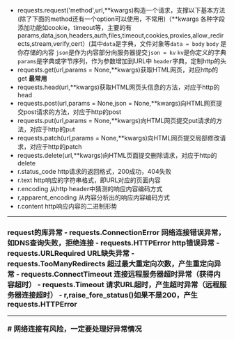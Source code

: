 - requests.request('method',url,**kwargs)构造一个请求，支撑以下基本方法(除了下面的method还有一个option可以使用，不常用)（**kwargs 各种字段添加功能如cookie，timeout等，主要的有params,data,json,headers,auth,files,timeout,cookies,proxies,allow_redirects,stream,verify,cert）(其中`data`是字典，文件对象等`data = body`   `body` 是你存储的内容 `json`是作为内容部分向服务器提交`json = kv` `kv`是你定义的字典 `params`是字典或字节序列，作为参数增加到URL中 `header`字典，定制http的头
- requests.get(url,params = None,**kwargs)获取HTML网页，对应http的get  __最常用__
- requests.head(url,**kwargs)获取HTML网页头信息的方法，对应于http的head
- requests.post(url,params = None,json = None,**kwargs)向HTML网页提交post请求的方法，对应于http的post
- requests.put(url,params = None,**kwargs)向HTML网页提交put请求的方法，对应于http的put
- requests.patch(url,params = None,**kwargs)向HTML网页提交局部修改请求，对应于http的patch
- requests.delete(url,**kwargs)向HTML页面提交删除请求，对应于http的delete
- r.status_code http请求的返回格式，200成功，404失败
- r.text http响应的字符串格式，即URL对应的页面内容
- r.encoding 从http header中猜测的响应内容编码方式
- r,apparent_encoding 从内容分析出的响应内容编码方式
- r.content http响应内容的二进制形势

<hr>
<h3>request的库异常
- requests.ConnectionError 网络连接错误异常，如DNS查询失败，拒绝连接
- requests.HTTPError http错误异常
- requests.URLRequired URL缺失异常
- requests.TooManyRedirects 超过最大重定向次数，产生重定向异常
- requests.ConnectTimeout 连接远程服务器超时异常（获得内容超时）
- requests.Timeout 请求URL超时，产生超时异常（远程服务器连接超时）
- r,raise_fore_status()如果不是200，产生requests.HTTPError
<hr>
# 网络连接有风险，一定要处理好异常情况

<!--stackedit_data:
eyJoaXN0b3J5IjpbMTg4ODI5OTQ4NiwtMTA1MTAxMDc2OSw0Nz
AyNjY0NTIsLTk2MDg0NTk4OCwyMTMyMzYyNTI2LC0xMzA3NTgz
NzY0LC01NDAwNTI0OTQsMTM4OTI0NTUzMV19
-->